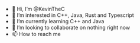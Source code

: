 - 👋 Hi, I’m @KevinTheC
- 👀 I’m interested in C++, Java, Rust and Typescript 
- 🌱 I’m currently learning C++ and Java
- 💞️ I’m looking to collaborate on nothing right now
- 📫 How to reach me 

<!---
KevinTheC/KevinTheC is a ✨ special ✨ repository because its `README.md` (this file) appears on your GitHub profile.
You can click the Preview link to take a look at your changes.
--->
